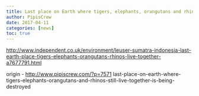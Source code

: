 ```yaml
---
title: Last place on Earth where tigers, elephants, orangutans and rhinos still live together is being destroyed
author: PipisCrew
date: 2017-04-11
categories: [news]
toc: true
---
```


http://www.independent.co.uk/environment/leuser-sumatra-indonesia-last-earth-place-tigers-elephants-orangutans-rhinos-live-together-a7677791.html

origin - http://www.pipiscrew.com/?p=7571 last-place-on-earth-where-tigers-elephants-orangutans-and-rhinos-still-live-together-is-being-destroyed